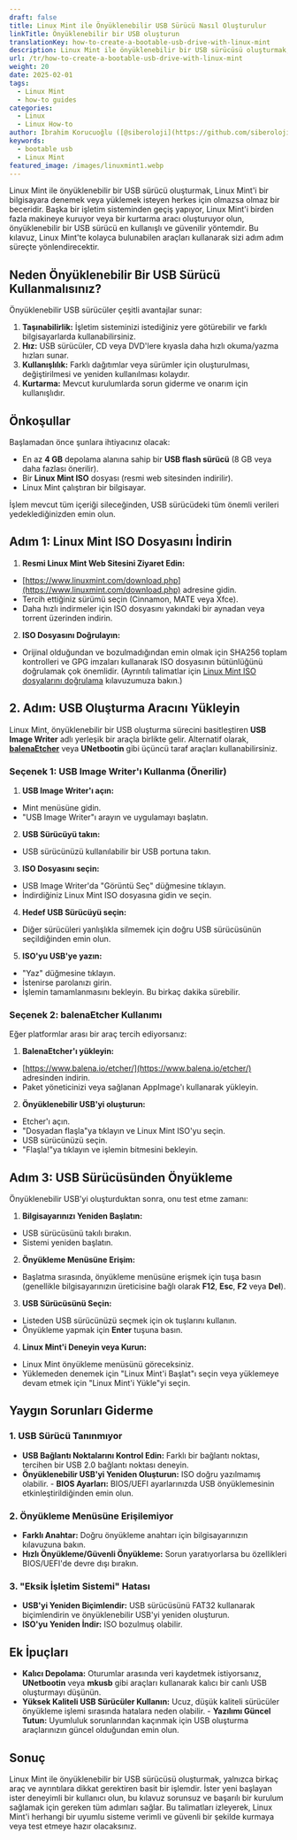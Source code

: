 ```yaml
---
draft: false
title: Linux Mint ile Önyüklenebilir USB Sürücü Nasıl Oluşturulur
linkTitle: Önyüklenebilir bir USB oluşturun
translationKey: how-to-create-a-bootable-usb-drive-with-linux-mint
description: Linux Mint ile önyüklenebilir bir USB sürücüsü oluşturmak, yalnızca birkaç araç ve ayrıntılara dikkat gerektiren basit bir işlemdir.
url: /tr/how-to-create-a-bootable-usb-drive-with-linux-mint
weight: 20
date: 2025-02-01
tags:
  - Linux Mint
  - how-to guides
categories:
  - Linux
  - Linux How-to
author: İbrahim Korucuoğlu ([@siberoloji](https://github.com/siberoloji))
keywords:
  - bootable usb
  - Linux Mint
featured_image: /images/linuxmint1.webp
---
```

Linux Mint ile önyüklenebilir bir USB sürücü oluşturmak, Linux Mint'i bir bilgisayara denemek veya yüklemek isteyen herkes için olmazsa olmaz bir beceridir. Başka bir işletim sisteminden geçiş yapıyor, Linux Mint'i birden fazla makineye kuruyor veya bir kurtarma aracı oluşturuyor olun, önyüklenebilir bir USB sürücü en kullanışlı ve güvenilir yöntemdir. Bu kılavuz, Linux Mint'te kolayca bulunabilen araçları kullanarak sizi adım adım süreçte yönlendirecektir.

## Neden Önyüklenebilir Bir USB Sürücü Kullanmalısınız?

Önyüklenebilir USB sürücüler çeşitli avantajlar sunar:

1. **Taşınabilirlik:** İşletim sisteminizi istediğiniz yere götürebilir ve farklı bilgisayarlarda kullanabilirsiniz.
2. **Hız:** USB sürücüler, CD veya DVD'lere kıyasla daha hızlı okuma/yazma hızları sunar.
3. **Kullanışlılık:** Farklı dağıtımlar veya sürümler için oluşturulması, değiştirilmesi ve yeniden kullanılması kolaydır.
4. **Kurtarma:** Mevcut kurulumlarda sorun giderme ve onarım için kullanışlıdır.

## Önkoşullar

Başlamadan önce şunlara ihtiyacınız olacak:

- En az **4 GB** depolama alanına sahip bir **USB flash sürücü** (8 GB veya daha fazlası önerilir).
- Bir **Linux Mint ISO** dosyası (resmi web sitesinden indirilir).
- Linux Mint çalıştıran bir bilgisayar.

İşlem mevcut tüm içeriği sileceğinden, USB sürücüdeki tüm önemli verileri yedeklediğinizden emin olun.

## Adım 1: Linux Mint ISO Dosyasını İndirin

1. **Resmi Linux Mint Web Sitesini Ziyaret Edin:**

- [https://www.linuxmint.com/download.php](https://www.linuxmint.com/download.php) adresine gidin.
- Tercih ettiğiniz sürümü seçin (Cinnamon, MATE veya Xfce).
- Daha hızlı indirmeler için ISO dosyasını yakındaki bir aynadan veya torrent üzerinden indirin.

2. **ISO Dosyasını Doğrulayın:**

- Orijinal olduğundan ve bozulmadığından emin olmak için SHA256 toplam kontrolleri ve GPG imzaları kullanarak ISO dosyasının bütünlüğünü doğrulamak çok önemlidir. (Ayrıntılı talimatlar için [Linux Mint ISO dosyalarını doğrulama](/how-to-download-linux-mint-iso-files-and-verify-their-integrity-on-linux-mint/) kılavuzumuza bakın.)

## 2. Adım: USB Oluşturma Aracını Yükleyin

Linux Mint, önyüklenebilir bir USB oluşturma sürecini basitleştiren **USB Image Writer** adlı yerleşik bir araçla birlikte gelir. Alternatif olarak, **[balenaEtcher](/balena-etcher-tool-creating-bootable-usb/)** veya **UNetbootin** gibi üçüncü taraf araçları kullanabilirsiniz.

### Seçenek 1: USB Image Writer'ı Kullanma (Önerilir)

1. **USB Image Writer'ı açın:**

- Mint menüsüne gidin.
- "USB Image Writer"ı arayın ve uygulamayı başlatın.

2. **USB Sürücüyü takın:**

- USB sürücünüzü kullanılabilir bir USB portuna takın.

3. **ISO Dosyasını seçin:**

- USB Image Writer'da "Görüntü Seç" düğmesine tıklayın.
- İndirdiğiniz Linux Mint ISO dosyasına gidin ve seçin.

4. **Hedef USB Sürücüyü seçin:**

- Diğer sürücüleri yanlışlıkla silmemek için doğru USB sürücüsünün seçildiğinden emin olun.

5. **ISO'yu USB'ye yazın:**

- "Yaz" düğmesine tıklayın.
- İstenirse parolanızı girin.
- İşlemin tamamlanmasını bekleyin. Bu birkaç dakika sürebilir.

### Seçenek 2: balenaEtcher Kullanımı

Eğer platformlar arası bir araç tercih ediyorsanız:

1. **BalenaEtcher'ı yükleyin:**

- [https://www.balena.io/etcher/](https://www.balena.io/etcher/) adresinden indirin.
- Paket yöneticinizi veya sağlanan AppImage'ı kullanarak yükleyin.

2. **Önyüklenebilir USB'yi oluşturun:**

- Etcher'ı açın.
- "Dosyadan flaşla"ya tıklayın ve Linux Mint ISO'yu seçin.
- USB sürücünüzü seçin.
- "Flaşla!"ya tıklayın ve işlemin bitmesini bekleyin.

## Adım 3: USB Sürücüsünden Önyükleme

Önyüklenebilir USB'yi oluşturduktan sonra, onu test etme zamanı:

1. **Bilgisayarınızı Yeniden Başlatın:**

- USB sürücüsünü takılı bırakın.
- Sistemi yeniden başlatın.

2. **Önyükleme Menüsüne Erişim:**

- Başlatma sırasında, önyükleme menüsüne erişmek için tuşa basın (genellikle bilgisayarınızın üreticisine bağlı olarak **F12**, **Esc**, **F2** veya **Del**).

3. **USB Sürücüsünü Seçin:**

- Listeden USB sürücünüzü seçmek için ok tuşlarını kullanın.
- Önyükleme yapmak için **Enter** tuşuna basın.

4. **Linux Mint'i Deneyin veya Kurun:**

- Linux Mint önyükleme menüsünü göreceksiniz.
- Yüklemeden denemek için "Linux Mint'i Başlat"ı seçin veya yüklemeye devam etmek için "Linux Mint'i Yükle"yi seçin.

## Yaygın Sorunları Giderme

### 1. USB Sürücü Tanınmıyor

- **USB Bağlantı Noktalarını Kontrol Edin:** Farklı bir bağlantı noktası, tercihen bir USB 2.0 bağlantı noktası deneyin.
- **Önyüklenebilir USB'yi Yeniden Oluşturun:** ISO doğru yazılmamış olabilir. - **BIOS Ayarları:** BIOS/UEFI ayarlarınızda USB önyüklemesinin etkinleştirildiğinden emin olun.

### 2. Önyükleme Menüsüne Erişilemiyor

- **Farklı Anahtar:** Doğru önyükleme anahtarı için bilgisayarınızın kılavuzuna bakın.
- **Hızlı Önyükleme/Güvenli Önyükleme:** Sorun yaratıyorlarsa bu özellikleri BIOS/UEFI'de devre dışı bırakın.

### 3. "Eksik İşletim Sistemi" Hatası

- **USB'yi Yeniden Biçimlendir:** USB sürücüsünü FAT32 kullanarak biçimlendirin ve önyüklenebilir USB'yi yeniden oluşturun.
- **ISO'yu Yeniden İndir:** ISO bozulmuş olabilir.

## Ek İpuçları

- **Kalıcı Depolama:** Oturumlar arasında veri kaydetmek istiyorsanız, **UNetbootin** veya **mkusb** gibi araçları kullanarak kalıcı bir canlı USB oluşturmayı düşünün.
- **Yüksek Kaliteli USB Sürücüler Kullanın:** Ucuz, düşük kaliteli sürücüler önyükleme işlemi sırasında hatalara neden olabilir. - **Yazılımı Güncel Tutun:** Uyumluluk sorunlarından kaçınmak için USB oluşturma araçlarınızın güncel olduğundan emin olun.

## Sonuç

Linux Mint ile önyüklenebilir bir USB sürücüsü oluşturmak, yalnızca birkaç araç ve ayrıntılara dikkat gerektiren basit bir işlemdir. İster yeni başlayan ister deneyimli bir kullanıcı olun, bu kılavuz sorunsuz ve başarılı bir kurulum sağlamak için gereken tüm adımları sağlar. Bu talimatları izleyerek, Linux Mint'i herhangi bir uyumlu sisteme verimli ve güvenli bir şekilde kurmaya veya test etmeye hazır olacaksınız.

